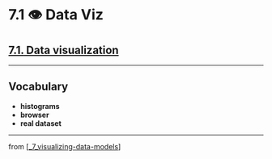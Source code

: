 # 7.1 👁 Data Viz

## [**7.1.** Data visualization]()

---

## **Vocabulary**

- **histograms**
- **browser**
- **real dataset**

---

from [[_7_visualizing-data-models]]

[//begin]: # "Autogenerated link references for markdown compatibility"
[_7_visualizing-data-models]: ../_7_visualizing-data-models.md "👁 Viz Data & Models"
[//end]: # "Autogenerated link references"
